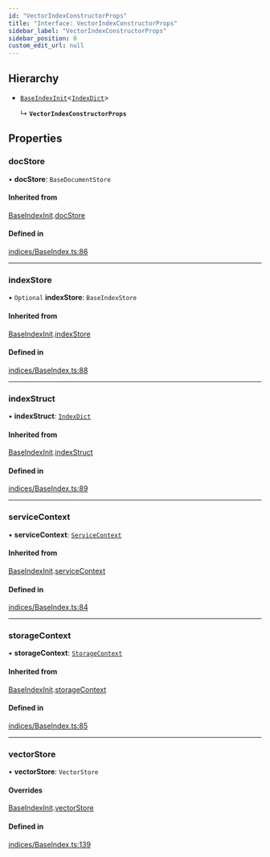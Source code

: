 ```yaml
---
id: "VectorIndexConstructorProps"
title: "Interface: VectorIndexConstructorProps"
sidebar_label: "VectorIndexConstructorProps"
sidebar_position: 0
custom_edit_url: null
---
```


## Hierarchy

- [`BaseIndexInit`](BaseIndexInit.md)<[`IndexDict`](../classes/IndexDict.md)\>

  ↳ **`VectorIndexConstructorProps`**

## Properties

### docStore

• **docStore**: `BaseDocumentStore`

#### Inherited from

[BaseIndexInit](BaseIndexInit.md).[docStore](BaseIndexInit.md#docstore)

#### Defined in

[indices/BaseIndex.ts:86](https://github.com/run-llama/LlamaIndexTS/blob/ea5038e/packages/core/src/indices/BaseIndex.ts#L86)

___

### indexStore

• `Optional` **indexStore**: `BaseIndexStore`

#### Inherited from

[BaseIndexInit](BaseIndexInit.md).[indexStore](BaseIndexInit.md#indexstore)

#### Defined in

[indices/BaseIndex.ts:88](https://github.com/run-llama/LlamaIndexTS/blob/ea5038e/packages/core/src/indices/BaseIndex.ts#L88)

___

### indexStruct

• **indexStruct**: [`IndexDict`](../classes/IndexDict.md)

#### Inherited from

[BaseIndexInit](BaseIndexInit.md).[indexStruct](BaseIndexInit.md#indexstruct)

#### Defined in

[indices/BaseIndex.ts:89](https://github.com/run-llama/LlamaIndexTS/blob/ea5038e/packages/core/src/indices/BaseIndex.ts#L89)

___

### serviceContext

• **serviceContext**: [`ServiceContext`](ServiceContext.md)

#### Inherited from

[BaseIndexInit](BaseIndexInit.md).[serviceContext](BaseIndexInit.md#servicecontext)

#### Defined in

[indices/BaseIndex.ts:84](https://github.com/run-llama/LlamaIndexTS/blob/ea5038e/packages/core/src/indices/BaseIndex.ts#L84)

___

### storageContext

• **storageContext**: [`StorageContext`](StorageContext.md)

#### Inherited from

[BaseIndexInit](BaseIndexInit.md).[storageContext](BaseIndexInit.md#storagecontext)

#### Defined in

[indices/BaseIndex.ts:85](https://github.com/run-llama/LlamaIndexTS/blob/ea5038e/packages/core/src/indices/BaseIndex.ts#L85)

___

### vectorStore

• **vectorStore**: `VectorStore`

#### Overrides

[BaseIndexInit](BaseIndexInit.md).[vectorStore](BaseIndexInit.md#vectorstore)

#### Defined in

[indices/BaseIndex.ts:139](https://github.com/run-llama/LlamaIndexTS/blob/ea5038e/packages/core/src/indices/BaseIndex.ts#L139)
